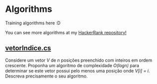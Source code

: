 # Algorithms

Training algorithms here :D

You can see more algorithms at my [HackerRank repository!](https://github.com/leocabrallce/HackerRank/tree/master/Algorithms)

## [vetorIndice.cs](https://github.com/leocabrallce/Algorithms/tree/master/vetorIndice.cs)
Considere um vetor _V_ de _n_ posições preenchido com inteiros em ordem crescente. Proponha um algoritmo
de complexidade _O(logn)_ para determinar se este vetor possui pelo menos uma posição onde _V[i] = i_. Descreva
precisamente o seu algoritmo.
